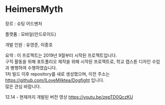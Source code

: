 # HeimersMyth

장르 : 슈팅 어드벤처

플랫폼 : 모바일(안드로이드)

개발 인원 : 유영준, 이종호


요약 : 이 프로젝트는 2019년 9월부터 시작된 프로젝트입니다.  
구직 활동을 위해 포트폴리오 제작을 위해 시작된 프로젝트로, 학교 캡스톤 디자인 수업과 병행하여 수행하였습니다.  
1차 빌드 이후 repository를 새로 생성했으며, 이전 주소는 https://github.com/ILoveMilktea/Dogfight 입니다.  
많은 관심 바랍니다.


12.14 - 현재까지 개발된 버전 영상 https://youtu.be/zepTD0QczKU  

